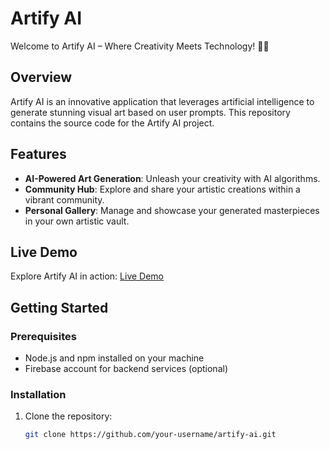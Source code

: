 # Artify AI

Welcome to Artify AI – Where Creativity Meets Technology! 🎨✨

## Overview

Artify AI is an innovative application that leverages artificial intelligence to generate stunning visual art based on user prompts. This repository contains the source code for the Artify AI project.

## Features

- **AI-Powered Art Generation**: Unleash your creativity with AI algorithms.
- **Community Hub**: Explore and share your artistic creations within a vibrant community.
- **Personal Gallery**: Manage and showcase your generated masterpieces in your own artistic vault.

## Live Demo

Explore Artify AI in action: [Live Demo](https://artify-ai.vercel.app/)

## Getting Started

### Prerequisites

- Node.js and npm installed on your machine
- Firebase account for backend services (optional)

### Installation

1. Clone the repository:

   ```bash
   git clone https://github.com/your-username/artify-ai.git
   ```
